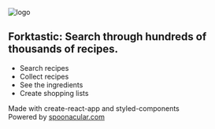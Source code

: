 ![logo](https://i.imgur.com/zy39NyX.png)

## Forktastic: Search through hundreds of thousands of recipes.

- Search recipes
- Collect recipes
- See the ingredients
- Create shopping lists

Made with create-react-app and styled-components  
Powered by [spoonacular.com](https://spoonacular.com/)

